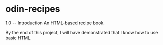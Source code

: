 # odin-recipes

1.0 -- Introduction
An HTML-based recipe book.

By the end of this project, I will have demonstrated that I know how to use basic HTML.